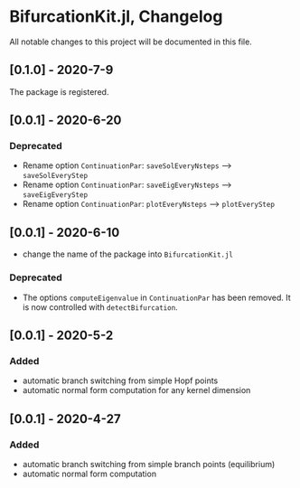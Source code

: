 BifurcationKit.jl, Changelog
========================

All notable changes to this project will be documented in this file.

## [0.1.0] - 2020-7-9
The package is registered.

## [0.0.1] - 2020-6-20

### Deprecated

- Rename option `ContinuationPar`: `saveSolEveryNsteps` --> `saveSolEveryStep`
- Rename option `ContinuationPar`: `saveEigEveryNsteps` --> `saveEigEveryStep`
- Rename option `ContinuationPar`: `plotEveryNsteps` --> `plotEveryStep` 

## [0.0.1] - 2020-6-10

- change the name of the package into `BifurcationKit.jl`

### Deprecated

- The options `computeEigenvalue` in `ContinuationPar` has been removed. It is now controlled with `detectBifurcation`.

## [0.0.1] - 2020-5-2


### Added

- automatic branch switching from simple Hopf points 
- automatic normal form computation for any kernel dimension


## [0.0.1] - 2020-4-27


### Added

- automatic branch switching from simple branch points (equilibrium)
- automatic normal form computation 

